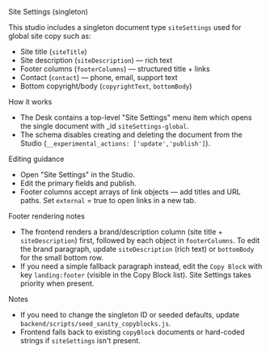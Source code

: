 Site Settings (singleton)

This studio includes a singleton document type `siteSettings` used for global site copy such as:

- Site title (`siteTitle`)
- Site description (`siteDescription`) — rich text
- Footer columns (`footerColumns`) — structured title + links
- Contact (`contact`) — phone, email, support text
- Bottom copyright/body (`copyrightText`, `bottomBody`)

How it works

- The Desk contains a top-level "Site Settings" menu item which opens the single document with _id `siteSettings-global`.
- The schema disables creating and deleting the document from the Studio (`__experimental_actions: ['update','publish']`).

Editing guidance

- Open "Site Settings" in the Studio.
- Edit the primary fields and publish.
- Footer columns accept arrays of link objects — add titles and URL paths. Set `external` = true to open links in a new tab.

Footer rendering notes

- The frontend renders a brand/description column (site title + `siteDescription`) first, followed by each object in `footerColumns`. To edit the brand paragraph, update `siteDescription` (rich text) or `bottomBody` for the small bottom row.
- If you need a simple fallback paragraph instead, edit the `Copy Block` with key `landing:footer` (visible in the Copy Block list). Site Settings takes priority when present.

Notes

- If you need to change the singleton ID or seeded defaults, update `backend/scripts/seed_sanity_copyblocks.js`.
- Frontend falls back to existing `copyBlock` documents or hard-coded strings if `siteSettings` isn't present.
